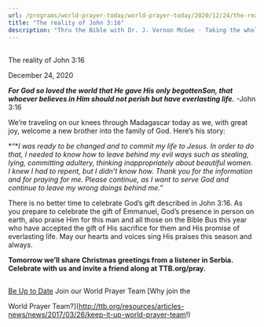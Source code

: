 ```yaml
---
url: /programs/world-prayer-today/world-prayer-today/2020/12/24/the-reality-of-john-3-16
title: "The reality of John 3:16"
description: "Thru the Bible with Dr. J. Vernon McGee - Taking the whole Word to the whole world"
---
```







## 
 The reality of John 3:16


December 24, 2020




***For God so loved the world that He gave His only begotten******Son, that whoever believes in Him should not perish but have everlasting life.*** -John 3:16

We’re traveling on our knees through Madagascar today as we, with great joy, welcome a new brother into the family of God. Here’s his story:

*“**I was* *ready to be changed and to commit my life to Jesus. In order to do that, I needed to know how to leave behind my evil ways such as stealing, lying, committing adultery, thinking inappropriately about beautiful women. I knew I had to repent, but I didn’t know how. Thank you for the information and for praying for me. Please continue, as I want to serve God and continue to leave my wrong doings behind me.”*

There is no better time to celebrate God’s gift described in John 3:16. As you prepare to celebrate the gift of Emmanuel, God’s presence in person on earth, also praise Him for this man and all those on the Bible Bus this year who have accepted the gift of His sacrifice for them and His promise of everlasting life. May our hearts and voices sing His praises this season and always. 

**Tomorrow we’ll share Christmas greetings from a listener in Serbia. Celebrate with us and invite a friend along at TTB.org/pray.**







## 




[Be Up to Date](http://feeds.feedburner.com/WorldPrayerToday "World Prayer Today RSS Feed")
Join our World Prayer Team
[Why join the  

World Prayer Team?](http://ttb.org/resources/articles-news/news/2017/03/26/keep-it-up-world-prayer-team!)




